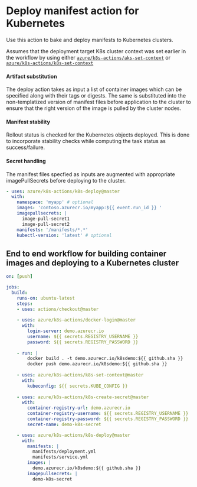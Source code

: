 # Deploy manifest action for Kubernetes
Use this action to bake and deploy manifests to Kubernetes clusters.

Assumes that the deployment target K8s cluster context was set earlier in the workflow by using either [`azure/k8s-actions/aks-set-context`](https://github.com/Azure/k8s-actions/tree/master/aks-set-context) or [`azure/k8s-actions/k8s-set-context`](https://github.com/Azure/k8s-actions/tree/master/k8s-set-context)

#### Artifact substitution
The deploy action takes as input a list of container images which can be specified along with their tags or digests. The same is substituted into the non-templatized version of manifest files before application to the cluster to ensure that the right version of the image is pulled by the cluster nodes.

#### Manifest stability
Rollout status is checked for the Kubernetes objects deployed. This is done to incorporate stability checks while computing the task status as success/failure.

#### Secret handling 
 The manifest files specfied as inputs are augmented with appropriate imagePullSecrets before deploying to the cluster.



```yaml
- uses: azure/k8s-actions/k8s-deploy@master
  with:
    namespace: 'myapp' # optional
    images: 'contoso.azurecr.io/myapp:${{ event.run_id }} '
    imagepullsecrets: |
      image-pull-secret1
      image-pull-secret2
    manifests: '/manifests/*.*'
    kubectl-version: 'latest' # optional
```

## End to end workflow for building container images and deploying to a Kubernetes cluster

```yaml
on: [push]

jobs:
  build:
    runs-on: ubuntu-latest
    steps:
    - uses: actions/checkout@master
    
    - uses: azure/k8s-actions/docker-login@master
      with:
        login-server: demo.azurecr.io
        username: ${{ secrets.REGISTRY_USERNAME }}
        password: ${{ secrets.REGISTRY_PASSWORD }}
    
    - run: |
        docker build . -t demo.azurecr.io/k8sdemo:${{ github.sha }}
        docker push demo.azurecr.io/k8sdemo:${{ github.sha }}
      
    - uses: azure/k8s-actions/k8s-set-context@master
      with:
        kubeconfig: ${{ secrets.KUBE_CONFIG }}
        
    - uses: azure/k8s-actions/k8s-create-secret@master
      with:
        container-registry-url: demo.azurecr.io
        container-registry-username: ${{ secrets.REGISTRY_USERNAME }}
        container-registry-password: ${{ secrets.REGISTRY_PASSWORD }}
        secret-name: demo-k8s-secret

    - uses: azure/k8s-actions/k8s-deploy@master
      with:
        manifests: |
          manifests/deployment.yml
          manifests/service.yml
        images: |
          demo.azurecr.io/k8sdemo:${{ github.sha }}
        imagepullsecrets: |
          demo-k8s-secret
```
